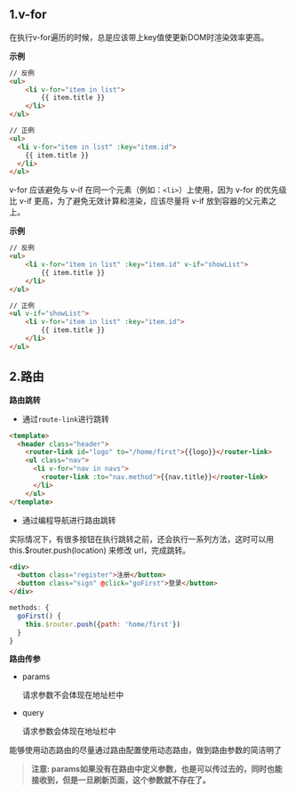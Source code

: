 ## 1.v-for

在执行v-for遍历的时候，总是应该带上key值使更新DOM时渲染效率更高。

**示例**

``` HTML
// 反例
<ul>
    <li v-for="item in list">
        {{ item.title }}
    </li>
</ul>

// 正例
<ul>
  <li v-for="item in list" :key="item.id">
    {{ item.title }}
  </li>
</ul>
```


v-for 应该避免与 v-if 在同一个元素（例如：`<li>`）上使用，因为 v-for 的优先级比 v-if 更高，为了避免无效计算和渲染，应该尽量将 v-if 放到容器的父元素之上。

**示例**

``` HTML
// 反例
<ul>
    <li v-for="item in list" :key="item.id" v-if="showList">
        {{ item.title }}
    </li>
</ul>

// 正例
<ul v-if="showList">
    <li v-for="item in list" :key="item.id">
        {{ item.title }}
    </li>
</ul>
```

## 2.路由

**路由跳转**

+ 通过`route-link`进行跳转

``` HTML
<template>
  <header class="header">
    <router-link id="logo" to="/home/first">{{logo}}</router-link>
    <ul class="nav">
      <li v-for="nav in navs">
        <router-link :to="nav.method">{{nav.title}}</router-link>
      </li>
    </ul>
</template>
```
+ 通过编程导航进行路由跳转
  
实际情况下，有很多按钮在执行跳转之前，还会执行一系列方法，这时可以用 this.$router.push(location) 来修改 url，完成跳转。

``` HTML
<div>
  <button class="register">注册</button>
  <button class="sign" @click="goFirst">登录</button>
</div>
```

``` javascript
methods: {
  goFirst() {
    this.$router.push({path: 'home/first'})
  }
}
```

**路由传参**

+ params
  
    请求参数不会体现在地址栏中
    
+ query
    
    请求参数会体现在地址栏中

能够使用动态路由的尽量通过路由配置使用动态路由，做到路由参数的简洁明了

>**注意: params如果没有在路由中定义参数，也是可以传过去的，同时也能接收到，但是一旦刷新页面，这个参数就不存在了。**

